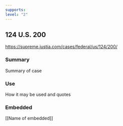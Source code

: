 ```yaml
---
supports: 
level: "2"
---
```

## 124 U.S. 200

https://supreme.justia.com/cases/federal/us/124/200/

### Summary

Summary of case

### Use

How it may be used and quotes

### Embedded

[[Name of embedded]]